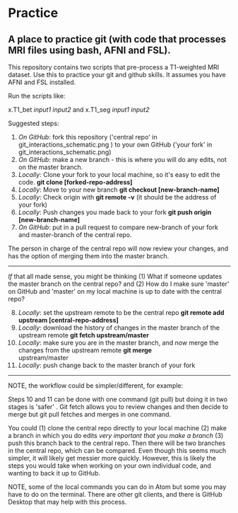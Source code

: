 # Practice

A place to practice git (with code that processes MRI files using bash, AFNI and FSL).
--------------

This repository contains two scripts that pre-process a T1-weighted MRI dataset. 
Use this to practice your git and github skills. 
It assumes you have AFNI and FSL installed.

Run the scripts like:

x.T1_bet *input1* *input2* and 
x.T1_seg *input1* *input2*

Suggested steps:

1. *On GitHub*: fork this repository ('central repo' in git_interactions_schematic.png ) to your own GitHub ('your fork' in
   git_interactions_schematic.png)
2. *On GitHub*: make a new branch  - this is where you will do any edits, not on the master branch. 
3. *Locally*: Clone your fork to your local machine, so it's easy to edit the code.   **git clone [forked-repo-address]**
4. *Locally*: Move to your new branch **git checkout [new-branch-name]**
5. *Locally*: Check origin with **git remote -v** (it should be the address of your fork)
6. *Locally*: Push changes you made back to your fork  **git push origin [new-branch-name]** 
7. *On GitHub*: put in a pull request to compare new-branch of your fork and master-branch of the central repo. 

The person in charge of the central repo will now review your changes, and has the option of merging them into the master branch.

-------------

*If* that all made sense, you might be thinking (1) What if someone updates the master branch on the central repo? and (2) How do I make sure 'master' on GitHub and 'master' on my local machine is up to date with the central repo?

8.  *Locally*: set the upstream remote to be the central repo  **git remote add upstream [central-repo-address]**
9. *Locally*: download the history of changes in the master branch of the upstream remote   **git fetch upstream/master**
10. *Locally*: make sure you are in the master branch, and now merge the changes from the upstream remote  **git merge**  
    upstream/master
11. *Locally*: push change back to the master branch of your fork

--------------

NOTE, the workflow could be simpler/different, for example:

Steps 10 and 11 can be done with one command (git pull) but doing it in two stages is 'safer' . Git fetch allows you to review changes and then decide to merge but git pull fetches and merges in one command.

You could (1) clone the central repo directly to your local machine (2) make a branch in which you do edits *very important that you make a branch* (3) push this branch back to the central repo. Then there will be two branches in the central repo, which can be compared. Even though this seems much simpler, it will likely get messier more quickly. However, this is likely the steps you would take when working on your own individual code, and wanting to back it up to GitHub. 

NOTE, some of the local commands you can do in Atom but some you may have to do on the terminal. There are other git clients, and there is GitHub Desktop that may help with this process. 






